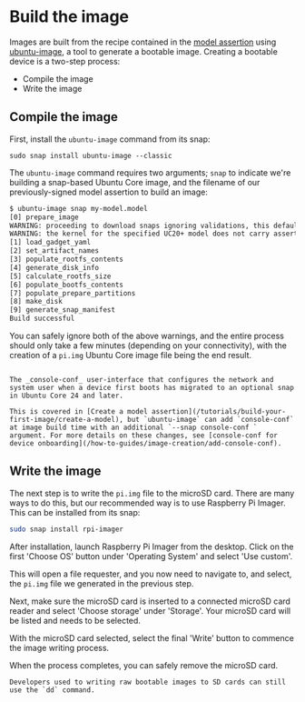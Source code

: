 # Build the image

Images are built from the recipe contained in the [model assertion](/tutorials/build-your-first-image/create-a-model) using [ubuntu-image](https://github.com/canonical/ubuntu-image), a tool to generate a bootable image. Creating a bootable device is a two-step process:

- Compile the image
- Write the image

## Compile the image

First, install the `ubuntu-image` command from its snap:

```
sudo snap install ubuntu-image --classic
```

The `ubuntu-image` command requires two arguments; `snap` to indicate we're building a snap-based Ubuntu Core image, and the filename of our previously-signed model assertion to build an image:

```bash
$ ubuntu-image snap my-model.model
[0] prepare_image
WARNING: proceeding to download snaps ignoring validations, this default will change in the future. For now use --validation=enforce for validations to be taken into account, pass instead --validation=ignore to preserve current behavior going forward
WARNING: the kernel for the specified UC20+ model does not carry assertion max formats information, assuming possibly incorrectly the kernel revision can use the same formats as snapd
[1] load_gadget_yaml
[2] set_artifact_names
[3] populate_rootfs_contents
[4] generate_disk_info
[5] calculate_rootfs_size
[6] populate_bootfs_contents
[7] populate_prepare_partitions
[8] make_disk
[9] generate_snap_manifest
Build successful
```
You can safely ignore both of the above warnings, and the entire process should only take a few minutes (depending on your connectivity), with the creation of  a `pi.img` Ubuntu Core image file being the end result.

```{tip}
 
The _console-conf_ user-interface that configures the network and system user when a device first boots has migrated to an optional snap in Ubuntu Core 24 and later.

This is covered in [Create a model assertion](/tutorials/build-your-first-image/create-a-model), but `ubuntu-image` can add `console-conf` at image build time with an additional `--snap console-conf ` argument. For more details on these changes, see [console-conf for device onboarding](/how-to-guides/image-creation/add-console-conf).
```

## Write the image

The next step is to write the `pi.img` file to the microSD card. There are many ways to do this, but our recommended way is to use Raspberry Pi Imager. This can be installed from its snap:

```bash
sudo snap install rpi-imager
```

After installation, launch Raspberry Pi Imager from the desktop. Click on the first 'Choose OS' button under 'Operating System' and select 'Use custom'.

This will open a file requester, and you now need to navigate to, and select, the `pi.img` file we generated in the previous step.

Next, make sure the microSD card is inserted to a connected microSD card reader and select 'Choose storage' under 'Storage'. Your microSD card will be listed and needs to be selected.

With the microSD card selected, select the final 'Write' button to commence the image writing process.

When the process completes, you can safely remove the microSD card.

```{tip}
Developers used to writing raw bootable images to SD cards can still use the `dd` command.
```

